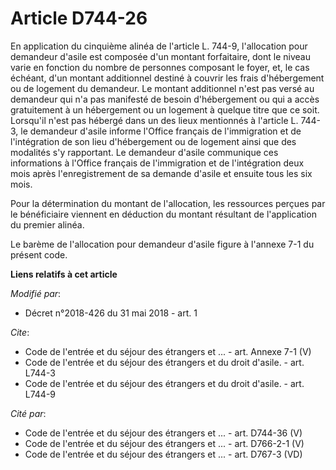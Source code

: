 # Article D744-26

En application du cinquième alinéa de l'article L. 744-9, l'allocation pour demandeur d'asile est composée d'un montant
forfaitaire, dont le niveau varie en fonction du nombre de personnes composant le foyer, et, le cas échéant, d'un montant
additionnel destiné à couvrir les frais d'hébergement ou de logement du demandeur. Le montant additionnel n'est pas versé au
demandeur qui n'a pas manifesté de besoin d'hébergement ou qui a accès gratuitement à un hébergement ou un logement à quelque
titre que ce soit. Lorsqu'il n'est pas hébergé dans un des lieux mentionnés à l'article L. 744-3, le demandeur d'asile
informe l'Office français de l'immigration et de l'intégration de son lieu d'hébergement ou de logement ainsi que des
modalités s'y rapportant. Le demandeur d'asile communique ces informations à l'Office français de l'immigration et de
l'intégration deux mois après l'enregistrement de sa demande d'asile et ensuite tous les six mois. 

Pour la détermination du montant de l'allocation, les ressources perçues par le bénéficiaire viennent en déduction du montant
résultant de l'application du premier alinéa. 

Le barème de l'allocation pour demandeur d'asile figure à l'annexe 7-1 du présent code.

**Liens relatifs à cet article**

_Modifié par_:

  - Décret n°2018-426 du 31 mai 2018 - art. 1

_Cite_:

  - Code de l'entrée et du séjour des étrangers et ... - art. Annexe 7-1 (V)
  - Code de l'entrée et du séjour des étrangers et du droit d'asile. - art. L744-3
  - Code de l'entrée et du séjour des étrangers et du droit d'asile. - art. L744-9

_Cité par_:

  - Code de l'entrée et du séjour des étrangers et ... - art. D744-36 (V)
  - Code de l'entrée et du séjour des étrangers et ... - art. D766-2-1 (V)
  - Code de l'entrée et du séjour des étrangers et ... - art. D767-3 (VD)
